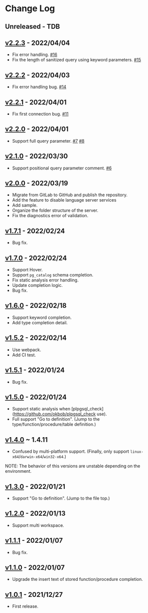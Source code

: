 # Change Log

## Unreleased - TDB

## [v2.2.3](https://github.com/UniqueVision/plpgsql-lsp/tree/v2.2.3) - 2022/04/04
- Fix error handling. [#16](https://github.com/UniqueVision/plpgsql-lsp/pull/16)
- Fix the length of sanitized query using keyword parameters. [#15](https://github.com/UniqueVision/plpgsql-lsp/pull/15)

## [v2.2.2](https://github.com/UniqueVision/plpgsql-lsp/tree/v2.2.2) - 2022/04/03
- Fix error handling bug. [#14](https://github.com/UniqueVision/plpgsql-lsp/pull/14)

## [v2.2.1](https://github.com/UniqueVision/plpgsql-lsp/tree/v2.2.1) - 2022/04/01
- Fix first connection bug. [#11](https://github.com/UniqueVision/plpgsql-lsp/pull/11)

## [v2.2.0](https://github.com/UniqueVision/plpgsql-lsp/tree/v2.2.0) - 2022/04/01
- Support full query parameter.  [#7](https://github.com/UniqueVision/plpgsql-lsp/pull/7) [#8](https://github.com/UniqueVision/plpgsql-lsp/pull/8)

## [v2.1.0](https://github.com/UniqueVision/plpgsql-lsp/tree/v2.1.0) - 2022/03/30
- Support positional query parameter comment. [#6](https://github.com/UniqueVision/plpgsql-lsp/pull/6)

## [v2.0.0](https://github.com/UniqueVision/plpgsql-lsp/tree/v2.0.0) - 2022/03/19
- Migrate from GitLab to GitHub and publish the repository.
- Add the feature to disable language server services
- Add sample.
- Organize the folder structure of the server.
- Fix the diagnostics error of validation.

## [v1.7.1](https://github.com/UniqueVision/plpgsql-lsp/tree/v1.7.1) - 2022/02/24
- Bug fix.

## [v1.7.0](https://github.com/UniqueVision/plpgsql-lsp/tree/v1.7.0) - 2022/02/24
- Support Hover.
- Support `pg_catalog` schema completion.
- Fix static analysis error handling.
- Update completion logic.
- Bug fix.

## [v1.6.0](https://github.com/UniqueVision/plpgsql-lsp/tree/v1.6.0) - 2022/02/18
- Support keyword completion.
- Add type completion detail.

## [v1.5.2](https://github.com/UniqueVision/plpgsql-lsp/tree/v1.5.2) - 2022/02/14
- Use webpack.
- Add CI test.

## [v1.5.1](https://github.com/UniqueVision/plpgsql-lsp/tree/v1.5.1) - 2022/01/24
- Bug fix.

## [v1.5.0](https://github.com/UniqueVision/plpgsql-lsp/tree/v1.5.0) - 2022/01/24
- Support static analysis when [plpgsql_check](https://github.com/okbob/plpgsql_check use).
- Full support "Go to definition". (Jump to the type/function/procedure/table definition.)

## [v1.4.0](https://github.com/UniqueVision/plpgsql-lsp/tv1.4.0.2.1) ~ 1.4.11
- Confused by multi-platform support. (Finally, only support `linux-x64`/`darwin-x64`/`win32-x64`.)

NOTE: The behavior of this versions are unstable depending on the environment.

## [v1.3.0](https://github.com/UniqueVision/plpgsql-lsp/tree/v1.3.0) - 2022/01/21
- Support "Go to definition". (Jump to the file top.)

## [v1.2.0](https://github.com/UniqueVision/plpgsql-lsp/tree/v1.2.0) - 2022/01/13
- Support multi workspace.

## [v1.1.1](https://github.com/UniqueVision/plpgsql-lsp/tree/v1.1.1) - 2022/01/07
- Bug fix.

## [v1.1.0](https://github.com/UniqueVision/plpgsql-lsp/tree/v1.1.0) - 2022/01/07
- Upgrade the insert text of stored function/procedure completion.

## [v1.0.1](https://github.com/UniqueVision/plpgsql-lsp/tree/v1.0.1) - 2021/12/27
- First release.
